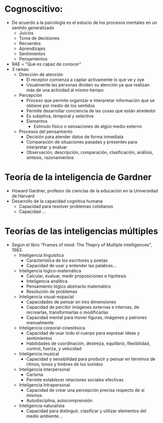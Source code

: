 # Cognoscitivo:
* De acuerdo a la psicología es el estucio de los procesos mentales en un sentido generalizado
	* Juicios
	* Toma de decisiones
	* Recuerdos
	* Aprendizajes
	* Sentimientos
	* Pensamientos
* RAE = "Que es capaz de conocer"
* 3 ramas:
	*  Dirección de atención
		* El receptor comienza a captar activamente lo que ve y oye
		* Usualmente las personas dividen su atención ya que realizan más de una actividad al mismo tiempo
	* Percepción
		* Proceso que permite organizar e interpretar información que se obtiene por medio de los sentidos
		* Permite desarrollar conciencia de las cosas que están alrededor
		* Es subjetiva, temporal y selectiva
		* Elementos
			* Estimulo físico o sensaciones de algún medio externo
	* Procesos del pensamiento
		* Decisión para atender datos de forma inmediata
		* Comparación de situaciones pasadas y presentes para interpretar y evaluar
		* Observación, descripción, comparación, clasificación, análisis, síntesis, razonamientos

# Teoría de la inteligencia de Gardner
* Howard Gardner, profesor de ciencias de la educación en la Universidad de Harvard
* Desarrollo de la capacidad cognitiva humana
	* Capacidad para resolver problemas cotidianos
	* Capacidad ...
# Teorías de las inteligencias múltiples
* Según el libro "Frames of mind: The Thepry of Multiple Intelligences", 1983.
	* Inteligencia linguistica
		* Característica de los escritores y poetas
		* Capacidad de usar y entender las palabras...
	* Inteligencia logico-matemática
		* Calcular, evaluar, medir proposiciones e hipótesis
		* Inteligencia analítica
		* Pensamiento lógico abstracto matemático
		* Resolución de problemas
	* Inteligencia visual-espacial
		* Capacidades de pensar en tres dimensiones
		* Capacidad de percibir imágenes externas e internas, de recrearlas, transformarlas o modificarlas
		* Capacidad mental para mover figuras, imágenes y patrones manualmente
	* Inteligencia corporal-cinestésica
		* Capacidad de usar todo el cuerpo para expresar ideas y sentimientos
		* Habilidades de coordinación, destreza, equilibrio, flexibilidad, control, fuerza, y velocidad
	* Inteligencia musical
		* Capacidad y sensibilidad para producir y pensar en términos de rítmos, tonos y timbres de los sonidos
	* Inteligencia interpersonal
		* Carisma
		* Permite establecer relaciones sociales efectivas
	* Inteligencia Intrapersonal
		* Capacidad de crear una percepción precisa respecto de sí mismos
		* Autodisciplina, autocomprensión
	* Inteligencia naturalista
		* Capacidad para distinguir, clasificar y utilizar elementos del medio ambiente...